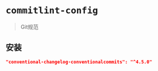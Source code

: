 # `commitlint-config`

> Git规范

## 安装

``` package.json
"conventional-changelog-conventionalcommits": "^4.5.0"
```
